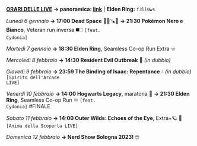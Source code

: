 <b><u>ORARI DELLE LIVE</u></b>
<b>→ panoramica: <a href="https://trello.com/b/iKwdSGf3/sabaku">link</a></b> | <b>Elden Ring:</b> <code>f3ll0ws</code>

<i>Lunedì 6 gennaio</i>
<b>→ 17:00 Dead Space</b> 🧑‍🚀🪚👾
<b>→ 21:30 Pokémon Nero e Bianco</b>, Veteran run inversa ◼️◻️
     <code>[feat. Cydonia]</code>

<i>Martedì 7 gennaio</i>
<b>→ 18:30 Elden Ring</b>, Seamless Co-op Run Extra ♾
  
<i>Mercoledì 8 febbraio</i>
<b>→ 14:30 Resident Evil Outbreak</b> 🧿 <i>(in dubbio)</i>

<i>Giovedì 9 febbraio</i>
<b>→ 23:59 The Binding of Isaac: Repentance</b> 💧 <i>(in dubbio)</i>
     <code>[Spirito dell'Arcade LIVE]</code>

<i>Venerdì 10 febbraio</i>
<b>→ 14:00 Hogwarts Legacy</b>, maratona 🧙 
<b>→ 21:30 Elden Ring</b>, Seamless Co-op Run ♾
     <code>[feat. Cydonia]</code> #FINALE

<i>Sabato 11 febbraio</i>
<b>→ 14:00 Outer Wilds: Echoes of the Eye</b>, Extra+🪐 🦉
     <code>[Anima della Scoperta LIVE]</code>

<i>Domenica 12 febbraio</i>
<b>→ Nerd Show Bologna 2023!</b> 🤓
